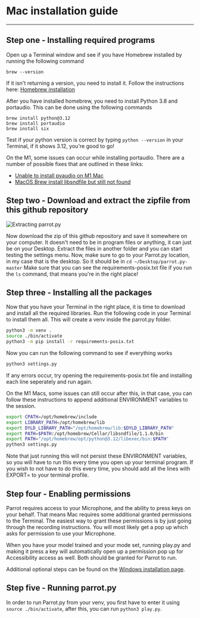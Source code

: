 # Mac installation guide
-----------

Step one - Installing required programs
----------

Open up a Terminal window and see if you have Homebrew installed by running the following command
```
brew --version
```

If it isn't returning a version, you need to install it. Follow the instructions here: [Homebrew installation](https://docs.brew.sh/Installation)

After you have installed homebrew, you need to install Python 3.8 and portaudio. This can be done using the following commands

```
brew install python@3.12
brew install portaudio
brew install six
```

Test if your python version is correct by typing ```python --version``` in your Terminal, if it shows 3.12, you're good to go!

On the M1, some issues can occur while installing portaudio. There are a number of possible fixes that are outlined in these links:
- [Unable to install pyaudio on M1 Mac](https://stackoverflow.com/questions/68251169/unable-to-install-pyaudio-on-m1-mac-portaudio-already-installed)
- [MacOS Brew install libsndfile but still not found](https://stackoverflow.com/questions/70737503/macos-brew-install-libsndfile-but-still-not-found)

Step two - Download and extract the zipfile from this github repository
---------------

![Extracting parrot.py](media/install-parrotpy.png)

Now download the zip of this github repository and save it somewhere on your computer. It doesn't need to be in program files or anything, it can just be on your Desktop.
Extract the files in another folder and you can start testing the settings menu.
Now, make sure to go to your Parrot.py location, in my case that is the desktop. So it should be in `cd ~/Desktop/parrot.py-master` 
Make sure that you can see the requirements-posix.txt file if you run the `ls` command, that means you're in the right place!

Step three - Installing all the packages
---------

Now that you have your Terminal in the right place, it is time to download and install all the required libraries. Run the following code in your Terminal to install them all. This will create a venv inside the parrot.py folder.

```bash
python3 -m venv .
source ./bin/activate
python3 -m pip install -r requirements-posix.txt
```

Now you can run the following command to see if everything works

```bash
python3 settings.py
```

If any errors occur, try opening the requirements-posix.txt file and installing each line seperately and run again.

On the M1 Macs, some issues can still occur after this, in that case, you can follow these instructions to append additional ENVIRONMENT variables to the session.

```bash
export CPATH=/opt/homebrew/include
export LIBRARY_PATH=/opt/homebrew/lib
export DYLD_LIBRARY_PATH="/opt/homebrew/lib:$DYLD_LIBRARY_PATH"
export PATH=$PATH:/opt/homebrew/Cellar/libsndfile/1.1.0/bin
export PATH="/opt/homebrew/opt/python@3.12/libexec/bin:$PATH"
python3 settings.py
```

Note that just running this will not persist these ENVIRONMENT variables, so you will have to run this every time you open up your terminal program. If you wish to not have to do this every time, you should add all the lines with EXPORT= to your terminal profile.

Step four - Enabling permissions
---------------

Parrot requires access to your Microphone, and the ability to press keys on your behalf. That means Mac requires some additional granted permissions to the Terminal.
The easiest way to grant these permissions is by just going through the recording instructions. You will most likely get a pop up which asks for permission to use your Microphone.

When you have your model trained and your mode set, running play.py and making it press a key will automatically open up a permission pop up for Accessibility access as well. Both should be granted for Parrot to run.

Additional optional steps can be found on the [Windows installation page](INSTALLATION.md).

Step five - Running parrot.py
--------

In order to run Parrot.py from your venv, you first have to enter it using ```source ./bin/activate```, after this, you can run ```python3 play.py```.
